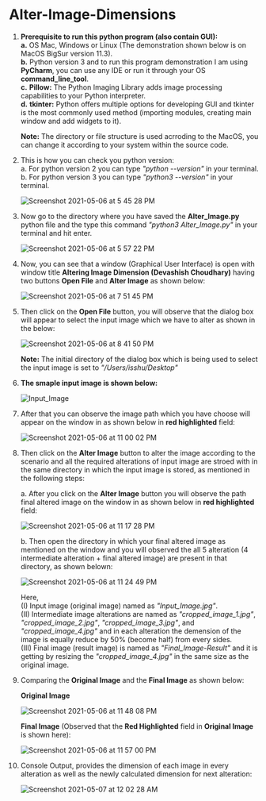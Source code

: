 # Alter-Image-Dimensions

1. **Prerequisite to run this python program (also contain GUI):**<br />
   **a.** OS Mac, Windows or Linux (The demonstration shown below is on MacOS BigSur version 11.3). <br />
   **b.** Python version 3 and to run this program demonstration I am using **PyCharm**, you can use any IDE or run it through your OS **command_line_tool**.<br />
   **c.** **Pillow:** The Python Imaging Library adds image processing capabilities to your Python interpreter. <br />
   **d.** **tkinter:** Python offers multiple options for developing GUI and tkinter is the most commonly used method (importing modules, creating main window and add widgets to it).

   **Note:** The directory or file structure is used acrroding to the MacOS, you can change it according to your system within the source code.
   
2. This is how you can check you python version:<br />
   a. For python version 2 you can type *"python --version"* in your terminal.<br />
   b. For python version 3 you can type *"python3 --version"* in your terminal.<br />

   ![Screenshot 2021-05-06 at 5 45 28 PM](https://user-images.githubusercontent.com/46700867/117296582-d9f36f80-ae92-11eb-90e0-63bc30cc47f9.png)


3. Now go to the directory where you have saved the **Alter_Image.py** python file and the type this command *"python3 Alter_Image.py"* in your terminal and hit enter.<br />

   ![Screenshot 2021-05-06 at 5 57 22 PM](https://user-images.githubusercontent.com/46700867/117298015-83873080-ae94-11eb-9dc2-9d561d192420.png)
   

4. Now, you can see that a window (Graphical User Interface) is open with window title **Altering Image Dimension (Devashish Choudhary)** having two buttons **Open File** and **Alter Image** as shown below:

   ![Screenshot 2021-05-06 at 7 51 45 PM](https://user-images.githubusercontent.com/46700867/117314540-7e31e200-aea4-11eb-88db-a9431719c05a.png)


5. Then click on the **Open File** button, you will observe that the dialog box will appear to select the input image which we have to alter as shown in the below:

   ![Screenshot 2021-05-06 at 8 41 50 PM](https://user-images.githubusercontent.com/46700867/117322298-82153280-aeab-11eb-8dca-43396289f1f6.png)
   
   **Note:** The initial directory of the dialog box which is being used to select the input image is set to *"/Users/isshu/Desktop"*


6. **The smaple input image is shown below:**
   
   ![Input_Image](https://user-images.githubusercontent.com/46700867/117328593-6745bc80-aeb1-11eb-9629-06671a6b7e64.jpg)
   

7. After that you can observe the image path which you have choose will appear on the window in as shown below in **red highlighted** field:

   ![Screenshot 2021-05-06 at 11 00 02 PM](https://user-images.githubusercontent.com/46700867/117341408-b09d0880-aebf-11eb-8667-0829649d2343.png)


8. Then click on the **Alter Image** button to alter the image according to the scenario and all the required alterations of input image are stroed with in the same directory in which the input image is stored, as mentioned in the following steps:

   a. After you click on the **Alter Image** button you will observe the path final altered image on the window in as shown below in **red highlighted** field:
   
   ![Screenshot 2021-05-06 at 11 17 28 PM](https://user-images.githubusercontent.com/46700867/117343263-bdbaf700-aec1-11eb-8b23-a94a882a63e4.png)

   b. Then open the directory in which your final altered image as mentioned on the window and you will observed the all 5 alteration (4 intermediate alteration + final altered image) are present in that directory, as shown belown:
   
   ![Screenshot 2021-05-06 at 11 24 49 PM](https://user-images.githubusercontent.com/46700867/117343784-446fd400-aec2-11eb-9ace-7207ec221110.png)

   Here, <br />
   (I)   Input image (original image) named as *"Input_Image.jpg"*. <br />
   (II)  Intermediate image alterations are named as *"cropped_image_1.jpg"*, *"cropped_image_2.jpg"*, *"cropped_image_3.jpg"*, and *"cropped_image_4.jpg"* and in each alteration the demension of the image is equally reduce by 50% (become half) from every sides.<br />
   (III) Final image (result image) is named as *"Final_Image-Result"* and it is getting by resizing the *"cropped_image_4.jpg"* in the same size as the original image.
   

9. Comparing the **Original Image** and the **Final Image** as shown below:

   **Original Image**
   
   ![Screenshot 2021-05-06 at 11 48 08 PM](https://user-images.githubusercontent.com/46700867/117347054-3328c680-aec6-11eb-90c1-02267431c07b.png)
   
   **Final Image** (Observed that the **Red Highlighted** field in **Original Image** is shown here):
   
   ![Screenshot 2021-05-06 at 11 57 00 PM](https://user-images.githubusercontent.com/46700867/117347452-c4983880-aec6-11eb-9d57-53b4aa0d9467.png)

10. Console Output, provides the dimension of each image in every alteration as well as the newly calculated dimension for next alteration:
   
    ![Screenshot 2021-05-07 at 12 02 28 AM](https://user-images.githubusercontent.com/46700867/117348171-86e7df80-aec7-11eb-8f25-afd86290d0e8.png)
